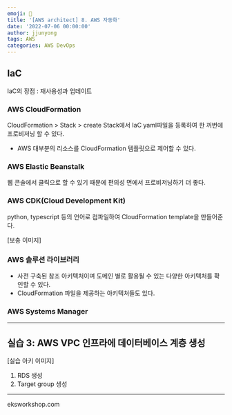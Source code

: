 ```yaml
---
emoji: 🧢
title: '[AWS architect] 8. AWS 자동화'
date: '2022-07-06 00:00:00'
author: jjunyong
tags: AWS
categories: AWS DevOps
---
```


## IaC
IaC의 장점 : 재사용성과 업데이트

### AWS CloudFormation
CloudFormation > Stack > create Stack에서 IaC yaml파일을 등록하여 한 꺼번에 프로비저닝 할 수 있다.
- AWS 대부분의 리소스를 CloudFormation 템플릿으로 제어할 수 있다. 

### AWS Elastic Beanstalk 
웹 콘솔에서 클릭으로 할 수 있기 때문에 편의성 면에서 프로비저닝하기 더 좋다.


### AWS CDK(Cloud Development Kit)
python, typescript 등의 언어로 컴파일하여 CloudFormation template을 만들어준다. 

[보충 이미지]

### AWS 솔루션 라이브러리
- 사전 구축된 참조 아키텍처이며 도메인 별로 활용될 수 있는 다양한 아키텍처를 확인할 수 있다.
- CloudFormation 파일을 제공하는 아키텍처들도 있다.


### AWS Systems Manager 


----

## 실습 3: AWS VPC 인프라에 데이터베이스 계층 생성
[실습 아키 이미지]

1. RDS 생성
2. Target group 생성


---
eksworkshop.com 